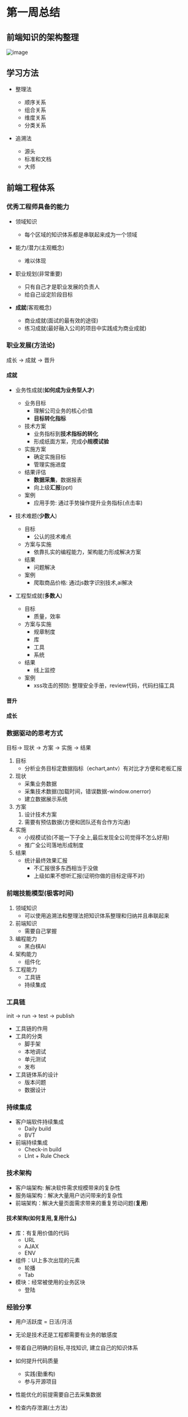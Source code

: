 
# 第一周总结

## 前端知识的架构整理

   ![image]('./qianduan.png')

## 学习方法
- 整理法
  - 顺序关系
  - 组合关系
  - 维度关系
  - 分类关系

- 追溯法
  - 源头
  - 标准和文档
  - 大师


## 前端工程体系

### 优秀工程师具备的能力

- 领域知识

  - 每个区域的知识体系都是串联起来成为一个领域

- 能力/潜力(主观概念)

  - 难以体现

- 职业规划(非常重要)

  - 只有自己才是职业发展的负责人
  - 给自己设定阶段目标

- **成就**(客观概念)

  - 商业成就(面试的最有效的途径)
  - 练习成就(最好融入公司的项目中实践成为商业成就)

### 职业发展(方法论)

 成长 -> 成就 -> 晋升

#### 成就

- 业务性成就(**如何成为业务型人才**)
  - 业务目标
    - 理解公司业务的核心价值
    - **目标转化指标**
  - 技术方案
    - 业务指标到**技术指标的转化**
    - 形成纸面方案，完成**小规模试验**
  - 实施方案
    - 确定实施目标
    - 管理实施进度
  - 结果评估
    - **数据采集**，数据报表
    - 向上级**汇报**(ppt)
  - 案例
    - 应用手势: 通过手势操作提升业务指标(点击率)

- 技术难题(**少数人**)
  - 目标
    - 公认的技术难点
  - 方案与实施
    - 依靠扎实的编程能力，架构能力形成解决方案
  - 结果
    - 问题解决
  - 案例
    - 爬取商品价格: 通过js数字识别技术,ai解决

- 工程型成就(**多数人**)
  - 目标
    - 质量，效率
  - 方案与实施
    - 规章制度
    - 库
    - 工具
    - 系统
  - 结果
    - 线上监控
  - 案例
    - xss攻击的预防: 整理安全手册，review代码，代码扫描工具

#### 晋升

#### 成长

### 数据驱动的思考方式

目标-> 现状 -> 方案 -> 实施 -> 结果

1. 目标
   - 分析业务目标定数据指标（echart,antv）有对比才方便和老板汇报
2. 现状
   - 采集业务数据
   - 采集技术数据(加载时间，错误数据-window.onerror)
   - 建立数据展示系统
3. 方案
   1. 设计技术方案
   2. 需要有预估数据(方便和团队还有合作方沟通)
4. 实施
   - 小规模试验(不能一下子全上,最后发现全公司觉得不怎么好用)
   - 推广全公司落地形成制度
5. 结果
   - 统计最终效果汇报
     - 不汇报很多东西相当于没做
     - 上级如果不想听汇报(证明你做的目标定得不对)

### 前端技能模型(极客时间)

1. 领域知识
   - 可以使用追溯法和整理法把知识体系整理和归纳并且串联起来
2. 前端知识
   - 需要自己掌握
3. 编程能力
   - 黑白棋AI
4. 架构能力
   - 组件化
5. 工程能力
   - 工具链
   - 持续集成

### 工具链

init -> run -> test -> publish

- 工具链的作用
- 工具的分类
  - 脚手架
  - 本地调试
  - 单元测试
  - 发布
- 工具链体系的设计
  - 版本问题
  - 数据设计

### 持续集成

- 客户端软件持续集成
  - Daily build
  - BVT
- 前端持续集成
  - Check-in build
  - LInt + Rule Check

### 技术架构

- 客户端架构: 解决软件需求规模带来的复杂性
- 服务端架构：解决大量用户访问带来的复杂性
- 前端架构：解决大量页面需求带来的重复劳动问题(**复用**)

#### 技术架构(如何复用,复用什么)

- 库：有复用价值的代码
  - URL
  - AJAX
  - ENV
- 组件：UI上多次出现的元素
  - 轮播
  - Tab
- 模块：经常被使用的业务区块
  - 登陆

### 经验分享

- 用户活跃度 = 日活/月活

- 无论是技术还是工程都需要有业务的敏感度

- 带着自己明确的目标,寻找知识, 建立自己的知识体系

- 如何提升代码质量
  - 实践(勤重构)
  - 参与开源项目

- 性能优化的前提需要自己去采集数据

- 检查内存泄漏(土方法)